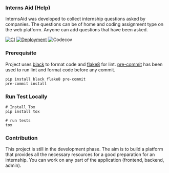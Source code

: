 ### Interns Aid (Help)
InternsAid was developed to collect internship questions asked by companies. The questions can be of home  and coding assignment type on the web platform. Anyone can add questions that have been asked.

[![CI](https://github.com/Interns-Aid/web-app/actions/workflows/ci.yml/badge.svg?branch=main)](https://github.com/Interns-Aid/web-app/actions/workflows/ci.yml) [![Deployment](https://github.com/Interns-Aid/web-app/actions/workflows/deploy.yml/badge.svg)](https://github.com/Interns-Aid/web-app/actions/workflows/deploy.yml) ![Codecov](https://img.shields.io/codecov/c/github/Interns-Aid/web-app) 

### Prerequisite
Project uses [black](https://github.com/psf/black) to format code and [flake8](https://github.com/PyCQA/flake8) for lint. [pre-commit](https://pre-commit.com/) has been used to run lint and format code before any commit.
 ```shell 
 pip install black flake8 pre-commit 
 pre-commit install
```

### Run Test Locally
```shell
# Install Tox
pip install tox

# run tests 
tox
```
### Contribution
This project is still in the development phase. The aim is to build a platform that provides all the necessary resources for a good preparation for an internship. You can work on any part of the application (frontend, backend, admin).
